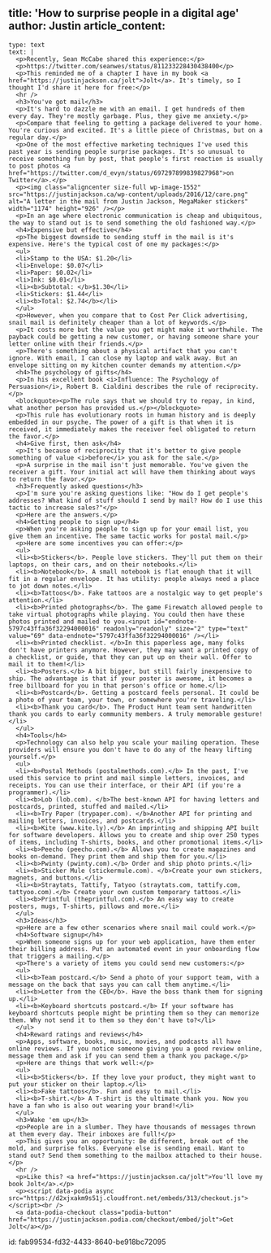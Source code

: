title: 'How to surprise people in a digital age'
author: Justin
article_content:
  -
    type: text
    text: |
      <p>Recently, Sean McCabe shared this experience:</p>
      <p>https://twitter.com/seanwes/status/811233228430438400</p>
      <p>This reminded me of a chapter I have in my book <a href="https://justinjackson.ca/jolt">Jolt</a>. It's timely, so I thought I'd share it here for free:</p>
      <hr />
      <h3>You've got mail</h3>
      <p>It's hard to dazzle me with an email. I get hundreds of them every day. They're mostly garbage. Plus, they give me anxiety.</p>
      <p>Compare that feeling to getting a package delivered to your home. You're curious and excited. It's a little piece of Christmas, but on a regular day.</p>
      <p>One of the most effective marketing techniques I've used this past year is sending people surprise packages. It's so unusual to receive something fun by post, that people's first reaction is usually to post photos <a href="https://twitter.com/d_evyn/status/697297899839827968">on Twitter</a>.</p>
      <p><img class="aligncenter size-full wp-image-1552" src="https://justinjackson.ca/wp-content/uploads/2016/12/care.png" alt="A letter in the mail from Justin Jackson, MegaMaker stickers" width="1174" height="926" /></p>
      <p>In an age where electronic communication is cheap and ubiquitous, the way to stand out is to send something the old fashioned way.</p>
      <h4>Expensive but effective</h4>
      <p>The biggest downside to sending stuff in the mail is it's expensive. Here's the typical cost of one my packages:</p>
      <ul>
      <li>Stamp to the USA: $1.20</li>
      <li>Envelope: $0.07</li>
      <li>Paper: $0.02</li>
      <li>Ink: $0.01</li>
      <li><b>Subtotal: </b>$1.30</li>
      <li>Stickers: $1.44</li>
      <li><b>Total: $2.74</b></li>
      </ul>
      <p>However, when you compare that to Cost Per Click advertising, snail mail is definitely cheaper than a lot of keywords.</p>
      <p>It costs more but the value you get might make it worthwhile. The payback could be getting a new customer, or having someone share your letter online with their friends.</p>
      <p>There's something about a physical artifact that you can't ignore. With email, I can close my laptop and walk away. But an envelope sitting on my kitchen counter demands my attention.</p>
      <h4>The psychology of gifts</h4>
      <p>In his excellent book <i>Influence: The Psychology of Persuasion</i>, Robert B. Cialdini describes the rule of reciprocity.</p>
      <blockquote><p>The rule says that we should try to repay, in kind, what another person has provided us.</p></blockquote>
      <p>This rule has evolutionary roots in human history and is deeply embedded in our psyche. The power of a gift is that when it is received, it immediately makes the receiver feel obligated to return the favor.</p>
      <h4>Give first, then ask</h4>
      <p>It's because of reciprocity that it's better to give people something of value <i>before</i> you ask for the sale.</p>
      <p>A surprise in the mail isn't just memorable. You've given the receiver a gift. Your initial act will have them thinking about ways to return the favor.</p>
      <h3>Frequently asked questions</h3>
      <p>I'm sure you're asking questions like: "How do I get people's addresses? What kind of stuff should I send by mail? How do I use this tactic to increase sales?"</p>
      <p>Here are the answers.</p>
      <h4>Getting people to sign up</h4>
      <p>When you're asking people to sign up for your email list, you give them an incentive. The same tactic works for postal mail.</p>
      <p>Here are some incentives you can offer:</p>
      <ul>
      <li><b>Stickers</b>. People love stickers. They'll put them on their laptops, on their cars, and on their notebooks.</li>
      <li><b>Notebook</b>. A small notebook is flat enough that it will fit in a regular envelope. It has utility: people always need a place to jot down notes.</li>
      <li><b>Tattoos</b>. Fake tattoos are a nostalgic way to get people's attention.</li>
      <li><b>Printed photographs</b>. The game Firewatch allowed people to take virtual photographs while playing. You could then have these photos printed and mailed to you.<input id="endnote-5797c43ffa36f32294000016" readonly="readonly" size="2" type="text" value="69" data-endnote="5797c43ffa36f32294000016" /></li>
      <li><b>Printed checklist. </b>In this paperless age, many folks don't have printers anymore. However, they may want a printed copy of a checklist, or guide, that they can put up on their wall. Offer to mail it to them!</li>
      <li><b>Posters.</b> A bit bigger, but still fairly inexpensive to ship. The advantage is that if your poster is awesome, it becomes a free billboard for you in that person's office or home.</li>
      <li><b>Postcard</b>. Getting a postcard feels personal. It could be a photo of your team, your town, or somewhere you're traveling.</li>
      <li><b>Thank you card</b>. The Product Hunt team sent handwritten thank you cards to early community members. A truly memorable gesture!</li>
      </ul>
      <h4>Tools</h4>
      <p>Technology can also help you scale your mailing operation. These providers will ensure you don't have to do any of the heavy lifting yourself.</p>
      <ul>
      <li><b>Postal Methods (postalmethods.com).</b> In the past, I've used this service to print and mail simple letters, invoices, and receipts. You can use their interface, or their API (if you're a programmer).</li>
      <li><b>Lob (lob.com). </b>The best-known API for having letters and postcards, printed, stuffed and mailed.</li>
      <li><b>Try Paper (trypaper.com). </b>Another API for printing and mailing letters, invoices, and postcards.</li>
      <li><b>Kite (www.kite.ly).</b> An imprinting and shipping API built for software developers. Allows you to create and ship over 250 types of items, including T-shirts, books, and other promotional items.</li>
      <li><b>Peecho (peecho.com).</b> Allows you to create magazines and books on-demand. They print them and ship them for you.</li>
      <li><b>Pwinty (pwinty.com).</b> Order and ship photo prints.</li>
      <li><b>Sticker Mule (stickermule.com). </b>Create your own stickers, magnets, and buttons.</li>
      <li><b>Straytats, Tattify, Tatyoo (straytats.com, tattify.com, tattyoo.com).</b> Create your own custom temporary tattoos.</li>
      <li><b>Printful (theprintful.com).</b> An easy way to create posters, mugs, T-shirts, pillows and more.</li>
      </ul>
      <h3>Ideas</h3>
      <p>Here are a few other scenarios where snail mail could work.</p>
      <h4>Software signup</h4>
      <p>When someone signs up for your web application, have them enter their billing address. Put an automated event in your onboarding flow that triggers a mailing.</p>
      <p>There's a variety of items you could send new customers:</p>
      <ul>
      <li><b>Team postcard.</b> Send a photo of your support team, with a message on the back that says you can call them anytime.</li>
      <li><b>Letter from the CEO</b>. Have the boss thank them for signing up.</li>
      <li><b>Keyboard shortcuts postcard.</b> If your software has keyboard shortcuts people might be printing them so they can memorize them. Why not send it to them so they don't have to?</li>
      </ul>
      <h4>Reward ratings and reviews</h4>
      <p>Apps, software, books, music, movies, and podcasts all have online reviews. If you notice someone giving you a good review online, message them and ask if you can send them a thank you package.</p>
      <p>Here are things that work well:</p>
      <ul>
      <li><b>Stickers</b>. If they love your product, they might want to put your sticker on their laptop.</li>
      <li><b>Fake tattoos</b>. Fun and easy to mail.</li>
      <li><b>T-shirt.</b> A T-shirt is the ultimate thank you. Now you have a fan who is also out wearing your brand!</li>
      </ul>
      <h3>Wake 'em up</h3>
      <p>People are in a slumber. They have thousands of messages thrown at them every day. Their inboxes are full!</p>
      <p>This gives you an opportunity: Be different, break out of the mold, and surprise folks. Everyone else is sending email. Want to stand out? Send them something to the mailbox attached to their house.</p>
      <hr />
      <p>Like this? <a href="https://justinjackson.ca/jolt">You'll love my book Jolt</a>.</p>
      <p><script data-podia async src="https://d2xjxakm9s51j.cloudfront.net/embeds/313/checkout.js"></script><br />
      <a data-podia-checkout class="podia-button" href="https://justinjackson.podia.com/checkout/embed/jolt">Get Jolt</a></p>
      
id: fab99534-fd32-4433-8640-be918bc72095
